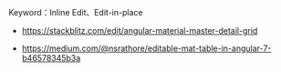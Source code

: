 

Keyword：Inline Edit、Edit-in-place

- https://stackblitz.com/edit/angular-material-master-detail-grid

- https://medium.com/@nsrathore/editable-mat-table-in-angular-7-b46578345b3a